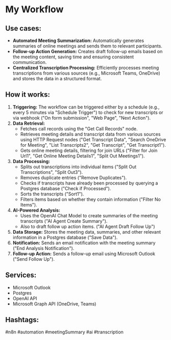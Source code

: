 # My Workflow

## Use cases:

- **Automated Meeting Summarization:** Automatically generates summaries of online meetings and sends them to relevant participants.
- **Follow-up Action Generation:** Creates draft follow-up emails based on the meeting content, saving time and ensuring consistent communication.
- **Centralized Transcription Processing:** Efficiently processes meeting transcriptions from various sources (e.g., Microsoft Teams, OneDrive) and stores the data in a structured format.

## How it works:

1.  **Triggering:** The workflow can be triggered either by a schedule (e.g., every 5 minutes via "Schedule Trigger") to check for new transcripts or via webhook ("On form submission", "Web Page", "Next Action").
2.  **Data Retrieval:**
    *   Fetches call records using the "Get Call Records" node.
    *   Retrieves meeting details and transcript data from various sources using HTTP Request nodes ("Get Transcript Data", "Search OneDrive for Meeting", "List Transcripts2", "Get Transcript", "Get Transcript1").
    *   Gets online meeting details, filtering for join URLs ("Filter for Join Url1", "Get Online Meeting Details1", "Split Out Meetings1").
3.  **Data Processing:**
    *   Splits out transcriptions into individual items ("Split Out Transcriptions", "Split Out3").
    *   Removes duplicate entries ("Remove Duplicates").
    *   Checks if transcripts have already been processed by querying a Postgres database ("Check if Processed").
    *   Sorts the transcripts ("Sort1").
    *   Filters items based on whether they contain information ("Filter No Items").
4.  **AI-Powered Analysis:**
    *   Uses the OpenAI Chat Model to create summaries of the meeting transcripts ("AI Agent Create Summary").
    *   Also to draft follow up action items. ("AI Agent Draft Follow Up")
5.  **Data Storage:** Stores the meeting data, summaries, and other relevant information in a Postgres database ("Save Data").
6.  **Notification:** Sends an email notification with the meeting summary ("End Analysis Notification").
7.  **Follow-up Action:** Sends a follow-up email using Microsoft Outlook ("Send Follow Up").

## Services:

*   Microsoft Outlook
*   Postgres
*   OpenAI API
*   Microsoft Graph API (OneDrive, Teams)

## Hashtags:

#n8n #automation #meetingSummary #ai #transcription
